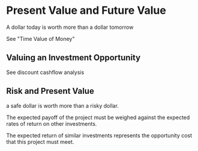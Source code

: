 # Present Value and Future Value

A dollar today is worth more than a dollar tomorrow

See "Time Value of Money"

## Valuing an Investment Opportunity

See discount cashflow analysis

## Risk and Present Value

a safe dollar is worth more than a risky dollar.

The expected payoff of the project must be weighed against the expected rates of return on other investments.

The expected return of similar investments represents the opportunity cost that this project must meet.
